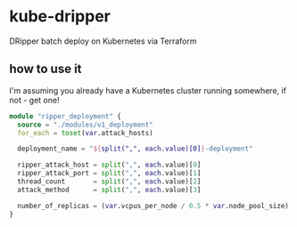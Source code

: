 # kube-dripper
DRipper batch deploy on Kubernetes via Terraform

## how to use it

I'm assuming you already have a Kubernetes cluster running somewhere, if not - get one!

```terraform
module "ripper_deployment" {
  source = "./modules/v1_deployment"
  for_each = toset(var.attack_hosts)

  deployment_name = "${split(",", each.value)[0]}-deployment"

  ripper_attack_host = split(",", each.value)[0]
  ripper_attack_port = split(",", each.value)[1]
  thread_count       = split(",", each.value)[2]
  attack_method      = split(",", each.value)[3]

  number_of_replicas = (var.vcpus_per_node / 0.5 * var.node_pool_size) / length(var.attack_hosts)
}
```
